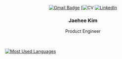 <div align=center>
  
[![Gmail Badge](https://img.shields.io/badge/Gmail-D14836?style=for-the-badge&logo=gmail&logoColor=white)](mailto:jaehee.k.dev@gmail.com)
[![CV](https://four-bergamot-cb0.notion.site/Jaehee-Kim-1bc20522efc78047a9ffccb08bf37655)
[![LinkedIn](https://img.shields.io/badge/LinkedIn-0077B5?style=for-the-badge&logo=linkedin&logoColor=white)](https://www.linkedin.com/in/jaehee-kim-18a298210/)

   <h3>Jaehee Kim</h3>
Product Engineer
</div>

<br>
<br>



[![Most Used Languages](https://github-readme-stats.vercel.app/api/top-langs/?username=JaeHeee&hide=jupyter%20notebook,c%2B%2B,c&layout=compact&langs_count=4)](https://github.com/anuraghazra/github-readme-stats)
